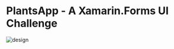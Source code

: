 # PlantsApp - A Xamarin.Forms UI Challenge



![design](https://user-images.githubusercontent.com/45459898/114458898-34f8b600-9bb6-11eb-8f3e-7969f1857ac9.jpg)
